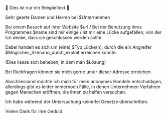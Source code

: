 :page_with_curl: Dies ist nur ein Beispieltext :page_with_curl:

Sehr geerte Damen und Herren bei $Unternehmen

Bei einem Besuch auf ihrer Website $url / Bei der Benutzung ihres Programmes $name sind mir einige / ist mir eine Lücke aufgefallen, von der Ich denke, dass sie geschlossen werden sollte.

Dabei handelt es sich um (eine) $Typ Lücke(n), durch die ein Angreifer $Mögliches_Szenario_durch_exploit erreichen könnte.

(Dies liesse sich beheben, in dem man $Lösung)

Bei Rückfragen können sie mich gerne unter dieser Adresse erreichen.

Abschliessend möchte ich mich für mein anonymes Handeln entschuldigen, allerdings gibt es leider immernoch Fälle, in denen Unternehmen Verfahren gegen Menschen eröffnen, die ihnen zu helfen versuchen.

Ich habe während der Untersuchung keinerlei Gesetze überschritten.

Vielen Dank für ihre Geduld
